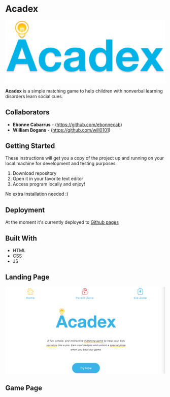 # Acadex
![alt text][logo]

[logo]: https://github.com/ebonnecab/Acadex/blob/eb-design/public/img/logo.svg "logo"


**Acadex** is a simple matching game to help children with nonverbal learning disorders learn social cues.

## Collaborators

* **Ebonne Cabarrus** - (https://github.com/ebonnecab)
* **William Bogans** - (https://github.com/will0101)



## Getting Started
These instructions will get you a copy of the project up and running on your local machine for development and testing purposes. 
1. Download repository
2. Open it in your favorite text editor
3. Access program locally and enjoy!

No extra installation needed :)

## Deployment 
At the moment it's currently deployed to [Github pages](https://will0101.github.io/Acadex/index.html)

## Built With

- HTML
- CSS
- JS

## Landing Page
![alt text][home page]

[home page]: https://github.com/ebonnecab/Acadex/blob/eb-design/public/img/home.png "Home page"

## Game Page

